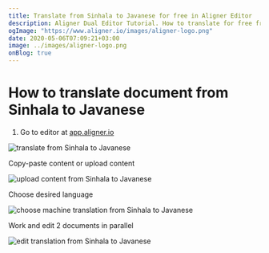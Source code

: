 ```yaml
---
title: Translate from Sinhala to Javanese for free in Aligner Editor
description: Aligner Dual Editor Tutorial. How to translate for free from Sinhala to Javanese. Aligner is multilingual document management platform. 
ogImage: "https://www.aligner.io/images/aligner-logo.png"
date: 2020-05-06T07:09:21+03:00
image: ../images/aligner-logo.png
onBlog: true
---
```


# How to translate document from Sinhala to Javanese

1. Go to editor at [app.aligner.io](https://app.aligner.io "Aligner App web page")

![translate from Sinhala to Javanese](../aligner-blank-editor.png "translate from Sinhala to Javanese")

Copy-paste content or upload content

![upload content from Sinhala to Javanese](../aligner-uploaded-document.png "upload content from Sinhala to Javanese")

Choose desired language

![choose machine translation from Sinhala to Javanese](../aligner-language-dropdown.png "choose machine translation from Sinhala to Javanese")

Work and edit 2 documents in parallel

![edit translation from Sinhala to Javanese](../aligner-double-sitded-editor.png "edit translation from Sinhala to Javanese")

